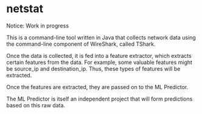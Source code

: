 # netstat

Notice: Work in progress

This is a command-line tool written in Java 
that collects network data using the command-line component of
WireShark, called TShark. 

Once the data is collected, it is fed into a feature extractor,
which extracts certain features from the data. For example, some 
valuable features might be source_ip and destination_ip. 
Thus, these types of features will be extracted. 

Once the features are extracted, they are passed on to the 
ML Predictor.

The ML Predictor is itself an independent project that will form
predictions based on this raw data. 

  